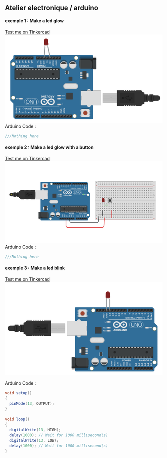 ## Atelier electronique / arduino


#### exemple 1 : Make a led glow
[Test me on Tinkercad](https://www.tinkercad.com/things/03WDZBVcr39)
![alt text](./imgs/diode-explode.png "simple led")
Arduino Code :
```java
///Nothing here
```


#### exemple 2 : Make a led glow with a button
[Test me on Tinkercad](https://www.tinkercad.com/things/163mTSp0VBm)
![alt text](./imgs/simple-button.png "simple button")
Arduino Code :
```java
///Nothing here
```


#### exemple 3 : Make a led blink
[Test me on Tinkercad](https://www.tinkercad.com/things/163mTSp0VBm)
![alt text](./imgs/diode-blink.png "led blink")

Arduino Code :
```java
void setup()
{
  pinMode(13, OUTPUT);
}

void loop()
{
  digitalWrite(13, HIGH);
  delay(1000); // Wait for 1000 millisecond(s)
  digitalWrite(13, LOW);
  delay(1000); // Wait for 1000 millisecond(s)
}
```
